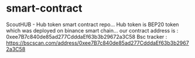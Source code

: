 # smart-contract
ScoutHUB - Hub token smart contract repo...
Hub token is BEP20 token which was deployed on binance smart chain...
our contract address is : 0xee7B7c840de85ad277CdddaEf63b3b29672a3C58
Bsc tracker : https://bscscan.com/address/0xee7B7c840de85ad277CdddaEf63b3b29672a3C58
